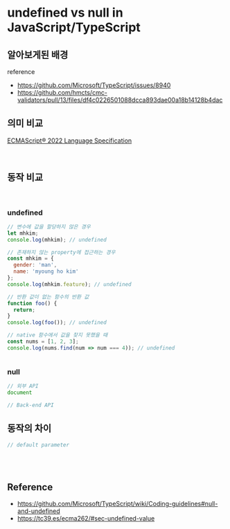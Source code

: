 # undefined vs null in JavaScript/TypeScript

## 알아보게된 배경

reference
 
* https://github.com/Microsoft/TypeScript/issues/8940
* https://github.com/hmcts/cmc-validators/pull/13/files/df4c0226501088dcca893dae00a18b14128b4dac

## 의미 비교

[ECMAScript® 2022 Language Specification](https://tc39.es/ecma262/#sec-undefined-value)

<br>

## 동작 비교

<br>

### undefined

```javascript
// 변수에 값을 할당하지 않은 경우
let mhkim;
console.log(mhkim); // undefined
```

```javascript
// 존재하지 않는 property에 접근하는 경우
const mhkim = {
  gender: 'man',
  name: 'myoung ho kim'
};
console.log(mhkim.feature); // undefined
```

```javascript
// 반환 값이 없는 함수의 반환 값
function foo() {
  return;
}
console.log(foo()); // undefined
```

```javascript
// native 함수에서 값을 찾지 못했을 때
const nums = [1, 2, 3];
console.log(nums.find(num => num === 4)); // undefined
```

```javascript

```

### null

```javascript
// 외부 API
document
```

```javascript
// Back-end API

```

## 동작의 차이

```javascript
// default parameter
```

<br>



<br>

## Reference

* https://github.com/Microsoft/TypeScript/wiki/Coding-guidelines#null-and-undefined
* https://tc39.es/ecma262/#sec-undefined-value
